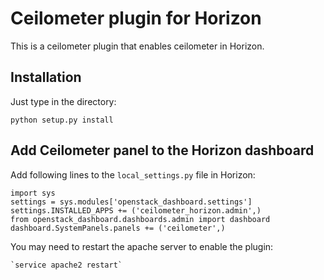 Ceilometer plugin for Horizon
==================

This is a ceilometer plugin that enables ceilometer in Horizon.

Installation
------------
Just type in the directory:

    python setup.py install


Add Ceilometer panel to the Horizon dashboard
-------------------

Add following lines to the `local_settings.py` file in Horizon:

    import sys
    settings = sys.modules['openstack_dashboard.settings']
    settings.INSTALLED_APPS += ('ceilometer_horizon.admin',)
    from openstack_dashboard.dashboards.admin import dashboard
    dashboard.SystemPanels.panels += ('ceilometer',)


You may need to restart the apache server to enable the plugin:
    
    `service apache2 restart`
